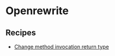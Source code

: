 # Openrewrite

## Recipes

* [Change method invocation return type](./changemethodinvocationreturntype.md)


